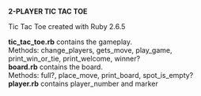 **2-PLAYER TIC TAC TOE**

Tic Tac Toe created with Ruby 2.6.5

**tic_tac_toe.rb** contains the gameplay.  
  Methods: change_players, gets_move, play_game,   
           print_win_or_tie, print_welcome, winner?  
**board.rb** contains the board.   
  Methods: full?, place_move, print_board, spot_is_empty?  
**player.rb** contains player_number and marker  
